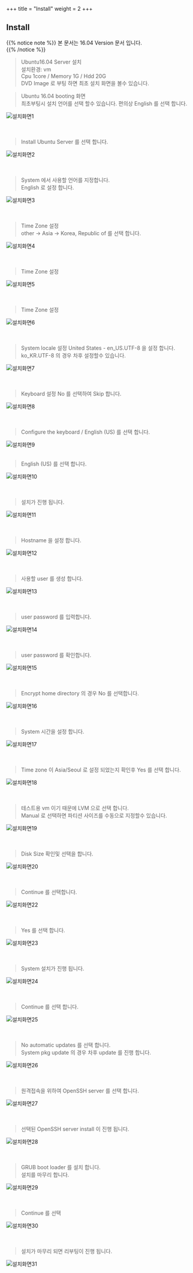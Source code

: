 +++
title = "Install"
weight = 2
+++

## Install

{{% notice note %}}
본 문서는 16.04 Version 문서 입니다.  
{{% /notice %}}

> Ubuntu16.04 Server 설치  
> 설치환경: vm  
> Cpu 1core / Memory 1G / Hdd 20G  
> DVD Image 로 부팅 하면 최초 설치 화면을 볼수 있습니다.  

> Ubuntu 16.04 booting 화면  
> 최초부팅시 설치 언어를 선택 할수 있습니다. 편의상 English 를 선택 합니다.  

![설치화면1](/ubuntu/ubuntu_tmp/install/k1.png)  
<br></br>

> Install Ubuntu Server 를 선택 합니다.  

![설치화면2](/ubuntu/ubuntu_tmp/install/k2.png)  
<br></br>  

> System 에서 사용할 언어를 지정합니다.  
> English 로 설정 합니다.  

![설치화면3](/ubuntu/ubuntu_tmp/install/k3.png)  
<br></br>  

> Time Zone 설정  
> other -> Asia -> Korea, Republic of 를 선택 합니다.  

![설치화면4](/ubuntu/ubuntu_tmp/install/k4.png)  
<br></br>  

> Time Zone 설정  

![설치화면5](/ubuntu/ubuntu_tmp/install/k5.png)  
<br></br>  

> Time Zone 설정  

![설치화면6](/ubuntu/ubuntu_tmp/install/k6.png)  
<br></br>  

> System locale 설정 United States - en_US.UTF-8 을 설정 합니다.  
> ko_KR.UTF-8 의 경우 차후 설정할수 있습니다.  

![설치화면7](/ubuntu/ubuntu_tmp/install/k7.png)  
<br></br>  

> Keyboard 설정 No 를 선택하여 Skip 합니다.  

![설치화면8](/ubuntu/ubuntu_tmp/install/k8.png)  
<br></br>  

> Configure the keyboard / English (US) 를 선택 합니다.  

![설치화면9](/ubuntu/ubuntu_tmp/install/k9.png)
<br></br>  

> English (US) 를 선택 합니다.  

![설치화면10](/ubuntu/ubuntu_tmp/install/k10.png)  
<br></br>  

> 설치가 진행 됩니다.  

![설치화면11](/ubuntu/ubuntu_tmp/install/k11.png)  
<br></br>  

> Hostname 을 설정 합니다.  

![설치화면12](/ubuntu/ubuntu_tmp/install/k12.png)  
<br></br>  

> 사용할 user 를 생성 합니다.  

![설치화면13](/ubuntu/ubuntu_tmp/install/k13.png)  
<br></br>  

> user password 를 입력합니다.  

![설치화면14](/ubuntu/ubuntu_tmp/install/k14.png)  
<br></br>  

> user password 를 확인합니다.  

![설치화면15](/ubuntu/ubuntu_tmp/install/k15.png)  
<br></br>  

> Encrypt home directory 의 경우 No 를 선택합니다.  

![설치화면16](/ubuntu/ubuntu_tmp/install/k16.png)  
<br></br>  

> System 시간을 설정 합니다.  

![설치화면17](/ubuntu/ubuntu_tmp/install/k17.png)  
<br></br>  

> Time zone  이 Asia/Seoul 로 설정 되었는지 확인후 Yes 를 선택 합니다.  

![설치화면18](/ubuntu/ubuntu_tmp/install/k18.png)  
<br></br>  

> 테스트용 vm 이기 때문에 LVM 으로 선택 합니다.  
> Manual 로 선택하면 파티션 사이즈를 수동으로 지정할수 있습니다.  

![설치화면19](/ubuntu/ubuntu_tmp/install/k19.png)  
<br></br>  

> Disk Size 확인및 선택을 합니다.  

![설치화면20](/ubuntu/ubuntu_tmp/install/k20.png)  
<br></br>  

> Continue 를 선택합니다.  

![설치화면22](/ubuntu/ubuntu_tmp/install/k22.png)  
<br></br>  

> Yes 를 선택 합니다.  

![설치화면23](/ubuntu/ubuntu_tmp/install/k23.png)  
<br></br>  

> System 설치가 진행 됩니다.  

![설치화면24](/ubuntu/ubuntu_tmp/install/k24.png)  
<br></br>  

> Continue 를 선택 합니다.  

![설치화면25](/ubuntu/ubuntu_tmp/install/k25.png)  
<br></br>


> No automatic updates 를 선택 합니다.  
> System pkg update 의 경우 차후 update 를 진행 합니다.  

![설치화면26](/ubuntu/ubuntu_tmp/install/k26.png)  
<br></br>  

> 원격접속을 위하여 OpenSSH server 를 선택 합니다.  

![설치화면27](/ubuntu/ubuntu_tmp/install/k27.png)  
<br></br>  

> 선택된 OpenSSH server install 이 진행 됩니다.  

![설치화면28](/ubuntu/ubuntu_tmp/install/k28.png)  
<br></br>  

> GRUB boot loader 를 설치 합니다.  
> 설치를 마무리 합니다.  

![설치화면29](/ubuntu/ubuntu_tmp/install/k29.png)  
<br></br>  

> Continue 를 선택  

![설치화면30](/ubuntu/ubuntu_tmp/install/k30.png)  
<br></br>  

> 설치가 마무리 되면 리부팅이 진행 됩니다.  

![설치화면31](/ubuntu/ubuntu_tmp/install/k31.png)  
<br></br>